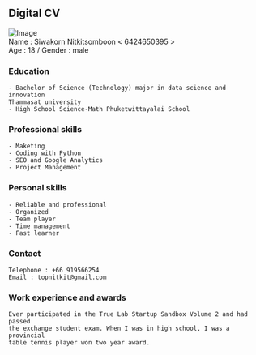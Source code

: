 ## Digital CV
![Image](https://img.in.th/images/344f1c08cc4f3ad9fa024ba10c66f680.jpg)  
Name : Siwakorn Nitkitsomboon < 6424650395 >   
Age : 18 / Gender : male

### Education
    - Bachelor of Science (Technology) major in data science and innovation 
    Thammasat university
    - High School Science-Math Phuketwittayalai School

### Professional skills
    - Maketing  
    - Coding with Python  
    - SEO and Google Analytics   
    - Project Management  

### Personal skills
    - Reliable and professional   
    - Organized  
    - Team player  
    - Time management   
    - Fast learner   

### Contact 
    Telephone : +66 919566254  
    Email : topnitkit@gmail.com  

### Work experience and awards
    Ever participated in the True Lab Startup Sandbox Volume 2 and had passed 
    the exchange student exam. When I was in high school, I was a provincial 
    table tennis player won two year award.

